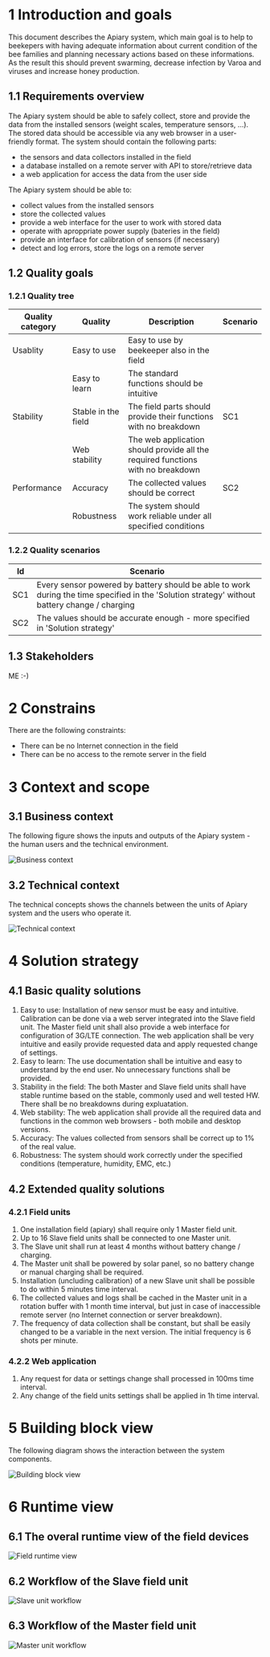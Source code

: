 # 1 Introduction and goals

This document describes the Apiary system, which main goal is to help to beekepers with having adequate information about current condition of the bee families and planning necessary actions based on these informations. As the result this should prevent swarming, decrease infection by Varoa and viruses and increase honey production.

## 1.1 Requirements overview

The Apiary system should be able to safely collect, store and provide the data from the installed sensors (weight scales, temperature sensors, ...). The stored data should be accessible via any web browser in a user-friendly format.
The system should contain the following parts:
- the sensors and data collectors installed in the field
- a database installed on a remote server with API to store/retrieve data
- a web application for access the data from the user side

The Apiary system should be able to:
- collect values from the installed sensors
- store the collected values
- provide a web interface for the user to work with stored data
- operate with aproppriate power supply (bateries in the field)
- provide an interface for calibration of sensors (if necessary)
- detect and log errors, store the logs on a remote server

## 1.2 Quality goals

### 1.2.1 Quality tree

| Quality category | Quality             | Description                                                                     | Scenario |
| ---------------- | ------------------- | ------------------------------------------------------------------------------- | -------- |
| Usablity         | Easy to use         | Easy to use by beekeeper also in the field                                      |          |
|                  | Easy to learn       | The standard functions should be intuitive                                      |          |
| Stability        | Stable in the field | The field parts should provide their functions with no breakdown                | SC1      |
|                  | Web stability       | The web application should provide all the required functions with no breakdown |          |
| Performance      | Accuracy            | The collected values should be correct                                          | SC2      |
|                  | Robustness          | The system should work reliable under all specified conditions                  |          |

### 1.2.2 Quality scenarios

| Id  | Scenario                                                                                                                                      |
| --- | --------------------------------------------------------------------------------------------------------------------------------------------- |
| SC1 | Every sensor powered by battery should be able to work during the time specified in the 'Solution strategy' without battery change / charging |
| SC2 | The values should be accurate enough - more specified in 'Solution strategy'                                                                  |

## 1.3 Stakeholders

ME :-)

# 2 Constrains

There are the following constraints:
- There can be no Internet connection in the field
- There can be no access to the remote server in the field

# 3 Context and scope

## 3.1 Business context

The following figure shows the inputs and outputs of the Apiary system - the human users and the technical environment.

![Business context](./img/Business_context.png)

## 3.2 Technical context

The technical concepts shows the channels between the units of Apiary system and the users who operate it.

![Technical context](img/Technical_context.png)

# 4 Solution strategy

## 4.1 Basic quality solutions

1. Easy to use: Installation of new sensor must be easy and intuitive. Calibration can be done via a web server integrated into the Slave field unit. The Master field unit shall also provide a web interface for configuration of 3G/LTE connection. The web application shall be very intuitive and easily provide requested data and apply requested change of settings.
2. Easy to learn: The use documentation shall be intuitive and easy to understand by the end user. No unnecessary functions shall be provided.
3. Stability in the field: The both Master and Slave field units shall have stable runtime based on the stable, commonly used and well tested HW. There shall be no breakdowns during expluatation.
4. Web stability: The web application shall provide all the required data and functions in the common web browsers - both mobile and desktop versions.
5. Accuracy: The values collected from sensors shall be correct up to 1% of the real value.
6. Robustness: The system should work correctly under the specified conditions (temperature, humidity, EMC, etc.)

## 4.2 Extended quality solutions

### 4.2.1 Field units

1. One installation field (apiary) shall require only 1 Master field unit.
2. Up to 16 Slave field units shall be connected to one Master unit.
3. The Slave unit shall run  at least 4 months without battery change / charging.
4. The Master unit shall be powered by solar panel, so no battery change or manual charging shall be required.
5. Installation (uncluding calibration) of a new Slave unit shall be possible to do within 5 minutes time interval.
6. The collected values and logs shall be cached in the Master unit in a rotation buffer with 1 month time interval, but just in case of inaccessible remote server (no Internet connection or server breakdown).
7. The frequency of data collection shall be constant, but shall be easily changed to be a variable in the next version. The initial frequency is 6 shots per minute.

### 4.2.2 Web application

1. Any request for data or settings change shall processed in 100ms time interval.
2. Any change of the field units settings shall be applied in 1h time interval.

# 5 Building block view

The following diagram shows the interaction between the system components.

![Building block view](img/Building_blocks.png)

# 6 Runtime view

## 6.1 The overal runtime view of the field devices

![Field runtime view](img/Runtime_view.png)

## 6.2 Workflow of the Slave field unit

![Slave unit workflow](img/Slave_workflow.png)

## 6.3 Workflow of the Master field unit

![Master unit workflow](img/Master_workflow.png)